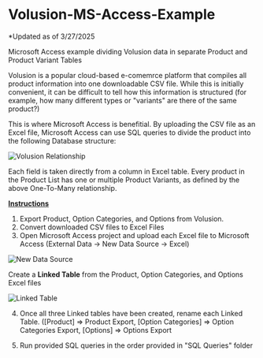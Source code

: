 # Volusion-MS-Access-Example
*Updated as of 3/27/2025

Microsoft Access example dividing Volusion data in separate Product and Product Variant Tables

Volusion is a popular cloud-based e-comemrce platform that compiles all product information into one downloadable CSV file. While this is initially convenient, it can be difficult to tell how this information is structured (for example, how many different types or "variants" are there of the same product?)

This is where Microsoft Access is benefitial. By uploading the CSV file as an Excel file, Microsoft Access can use SQL queries to divide the product into the following Database structure:

![Volusion Relationship](https://github.com/user-attachments/assets/5e5da201-7d55-4f6d-96c1-19af5cbcfa70)

Each field is taken directly from a column in Excel table. Every product in the Product List has one or multiple Product Variants, as defined by the above One-To-Many relationship. 

<ins> **Instructions**  </ins>
1. Export Product, Option Categories, and Options from Volusion.
2. Convert downloaded CSV files to Excel Files
3. Open Microsoft Access project and upload each Excel file to Microsoft Access (External Data -> New Data Source -> Excel) 
   
![New Data Source](https://github.com/user-attachments/assets/8be047f5-0838-425a-a590-0f778c0c57a3)

Create a **Linked Table** from the Product, Option Categories, and Options Excel files

![Linked Table](https://github.com/user-attachments/assets/670e1533-85b0-4d02-b782-98d889aeded6)

4. Once all three Linked tables have been created, rename each Linked Table. ([Product] => Product Export, [Option Categories] => Option Categories Export, [Options] => Options Export

5. Run provided SQL queries in the order provided in "SQL Queries" folder


